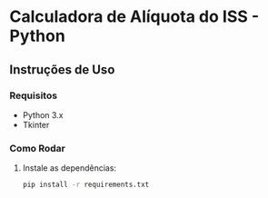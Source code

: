 # Calculadora de Alíquota do ISS - Python

## Instruções de Uso

### Requisitos

- Python 3.x
- Tkinter

### Como Rodar

1. Instale as dependências:
   ```bash
   pip install -r requirements.txt
